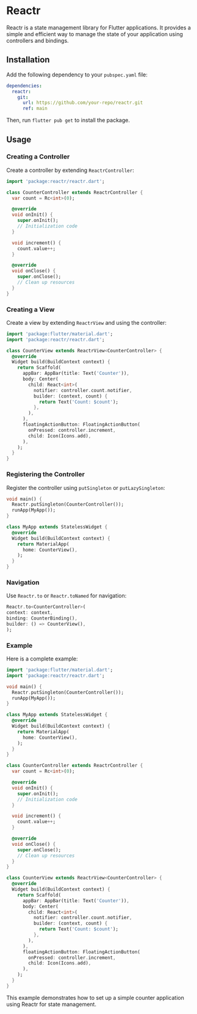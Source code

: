# Reactr

Reactr is a state management library for Flutter applications. It provides a simple and efficient way to manage the state of your application using controllers and bindings.

## Installation

Add the following dependency to your `pubspec.yaml` file:

```yaml
dependencies:
  reactr:
    git:
      url: https://github.com/your-repo/reactr.git
      ref: main
```

Then, run `flutter pub get` to install the package.

## Usage

### Creating a Controller

Create a controller by extending `ReactrController`:

```dart
import 'package:reactr/reactr.dart';

class CounterController extends ReactrController {
  var count = Rc<int>(0);

  @override
  void onInit() {
    super.onInit();
    // Initialization code
  }

  void increment() {
    count.value++;
  }

  @override
  void onClose() {
    super.onClose();
    // Clean up resources
  }
}
```

### Creating a View

Create a view by extending `ReactrView` and using the controller:

```dart
import 'package:flutter/material.dart';
import 'package:reactr/reactr.dart';

class CounterView extends ReactrView<CounterController> {
  @override
  Widget build(BuildContext context) {
    return Scaffold(
      appBar: AppBar(title: Text('Counter')),
      body: Center(
        child: React<int>(
          notifier: controller.count.notifier,
          builder: (context, count) {
            return Text('Count: $count');
          },
        ),
      ),
      floatingActionButton: FloatingActionButton(
        onPressed: controller.increment,
        child: Icon(Icons.add),
      ),
    );
  }
}
```

### Registering the Controller

Register the controller using `putSingleton` or `putLazySingleton`:

```dart
void main() {
  Reactr.putSingleton(CounterController());
  runApp(MyApp());
}

class MyApp extends StatelessWidget {
  @override
  Widget build(BuildContext context) {
    return MaterialApp(
      home: CounterView(),
    );
  }
}
```

### Navigation

Use `Reactr.to` or `Reactr.toNamed` for navigation:

```dart
Reactr.to<CounterController>(
context: context,
binding: CounterBinding(),
builder: () => CounterView(),
);
```

### Example

Here is a complete example:

```dart
import 'package:flutter/material.dart';
import 'package:reactr/reactr.dart';

void main() {
  Reactr.putSingleton(CounterController());
  runApp(MyApp());
}

class MyApp extends StatelessWidget {
  @override
  Widget build(BuildContext context) {
    return MaterialApp(
      home: CounterView(),
    );
  }
}

class CounterController extends ReactrController {
  var count = Rc<int>(0);

  @override
  void onInit() {
    super.onInit();
    // Initialization code
  }

  void increment() {
    count.value++;
  }

  @override
  void onClose() {
    super.onClose();
    // Clean up resources
  }
}

class CounterView extends ReactrView<CounterController> {
  @override
  Widget build(BuildContext context) {
    return Scaffold(
      appBar: AppBar(title: Text('Counter')),
      body: Center(
        child: React<int>(
          notifier: controller.count.notifier,
          builder: (context, count) {
            return Text('Count: $count');
          },
        ),
      ),
      floatingActionButton: FloatingActionButton(
        onPressed: controller.increment,
        child: Icon(Icons.add),
      ),
    );
  }
}
```

This example demonstrates how to set up a simple counter application using Reactr for state management.
